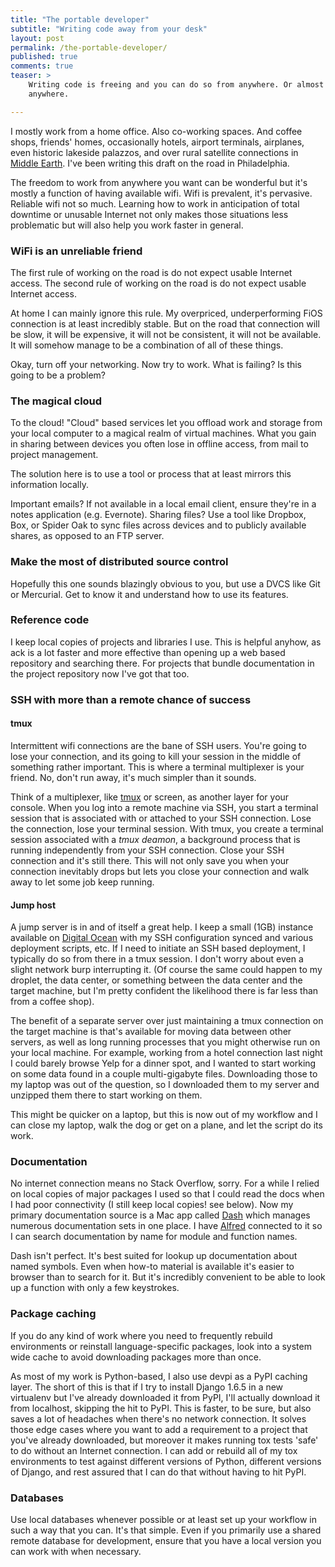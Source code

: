 ```yaml
---
title: "The portable developer"
subtitle: "Writing code away from your desk"
layout: post
permalink: /the-portable-developer/
published: true
comments: true
teaser: >
    Writing code is freeing and you can do so from anywhere. Or almost
    anywhere.

---
```


I mostly work from a home office. Also co-working spaces. And coffee shops,
friends' homes, occasionally hotels, airport terminals, airplanes, even
historic lakeside palazzos, and over rural satellite connections in
[Middle Earth](https://en.wikipedia.org/wiki/Haast,_New_Zealand). I've
been writing this draft on the road in Philadelphia.

The freedom to work from anywhere you want can be wonderful but it's
mostly a function of having available wifi. Wifi is prevalent, it's
pervasive. Reliable wifi not so much. Learning how to work in
anticipation of total downtime or unusable Internet not only makes those
situations less problematic but will also help you work faster in
general.

### WiFi is an unreliable friend

The first rule of working on the road is do not expect usable Internet
access. The second rule of working on the road is do not expect usable
Internet access.

At home I can mainly ignore this rule. My
overpriced, underperforming FiOS connection is at least incredibly
stable. But on the road that connection will be slow, it will be expensive, it will
not be consistent, it will not be available. It will somehow manage to
be a combination of all of these things.

Okay, turn off your networking. Now try to work. What is failing? Is
this going to be a problem?

### The magical cloud

To the cloud! "Cloud" based services let you offload work and storage
from your local computer to a magical realm of virtual machines. What
you gain in sharing between devices you often lose in offline access,
from mail to project management.

The solution here is to use a tool or process that at least mirrors this
information locally.

Important emails? If not available in a local email client, ensure
they're in a notes application (e.g. Evernote). Sharing files? Use a
tool like Dropbox, Box, or Spider Oak to sync files across devices and
to publicly available shares, as opposed to an FTP server.

### Make the most of distributed source control

Hopefully this one sounds blazingly obvious to you, but use a DVCS like
Git or Mercurial. Get to know it and understand how to use its features.

### Reference code

I keep local copies of projects and libraries I use. This is helpful anyhow, as
ack is a lot faster and more effective than opening up a web based repository
and searching there. For projects that bundle documentation in the project
repository now I've got that too.

### SSH with more than a remote chance of success

#### tmux

Intermittent wifi connections are the bane of SSH users. You're going to lose
your connection, and its going to kill your session in the middle of something
rather important. This is where a terminal multiplexer is your friend. No,
don't run away, it's much simpler than it sounds.

Think of a multiplexer, like
[tmux](http://tmux.sourceforge.net/) or screen, as another layer for your console. When you log into a remote
machine via SSH, you start a terminal session that is associated with or attached to your SSH
connection. Lose the connection, lose your terminal session. With tmux, you
create a terminal session associated with a *tmux deamon*, a background
process that is running independently from your SSH connection. Close your SSH connection and it's still there. This will
not only save you when your connection inevitably drops but lets you close
your connection and walk away to let some job keep running.

#### Jump host

A jump server is in and of itself a great help. I keep a small (1GB)
instance available on [Digital Ocean](https://www.digitalocean.com/?refcode=5eeefd1f4dfe) with my SSH configuration synced and
various deployment scripts, etc. If I need to initiate an SSH based
deployment, I typically do so from there in a tmux session. I don't
worry about even a slight network burp interrupting it. (Of course the
same could happen to my droplet, the data center, or something between
the data center and the target machine, but I'm pretty confident the
likelihood there is far less than from a coffee shop).

The benefit of a separate server over just maintaining a tmux connection
on the target machine is that's available for moving data between other
servers, as well as long running processes that you might otherwise run
on your local machine. For example, working from a hotel connection last
night I could barely browse Yelp for a dinner spot, and I wanted to
start working on some data found in a couple multi-gigabyte files.
Downloading those to my laptop was out of the question, so I downloaded
them to my server and unzipped them there to start working on them.

This might be quicker on a laptop, but this is now out of my
workflow and I can close my laptop, walk the dog or get on a plane, and
let the script do its work.

### Documentation

No internet connection means no Stack Overflow, sorry. For a while I
relied on local copies of major packages I used so that I could
read the docs when I had poor connectivity (I still keep local copies!
see below). Now my primary documentation source is a Mac app called
[Dash](http://kapeli.com/dash) which manages numerous documentation sets
in one place. I have [Alfred](http://www.alfredapp.com/) connected to it
so I can search documentation by name for module and function names.

Dash isn't perfect. It's best suited for lookup up documentation about
named symbols. Even when how-to material is available it's easier to
browser than to search for it. But it's incredibly convenient to be able
to look up a function with only a few keystrokes.

### Package caching

If you do any kind of work where you need to frequently rebuild
environments or reinstall language-specific packages, look into a system
wide cache to avoid downloading packages more than once.

As most of my work is Python-based, I also use devpi as a PyPI caching layer.
The short of this is that if I try to install Django 1.6.5 in a new virtualenv
but I've already downloaded it from PyPI, I'll actually download it from
localhost, skipping the hit to PyPI. This is faster, to be sure, but also saves
a lot of headaches when there's no network connection. It solves those edge
cases where you want to add a requirement to a project that you've
already downloaded, but moreover it makes running tox tests 'safe' to do without an
Internet connection. I can add or rebuild all of my tox environments to test
against different versions of Python, different versions of Django, and rest
assured that I can do that without having to hit PyPI.

### Databases

Use local databases whenever possible or at least set up your workflow
in such a way that you can. It's that simple. Even if you primarily use
a shared remote database for development, ensure that you have a local
version you can work with when necessary.
